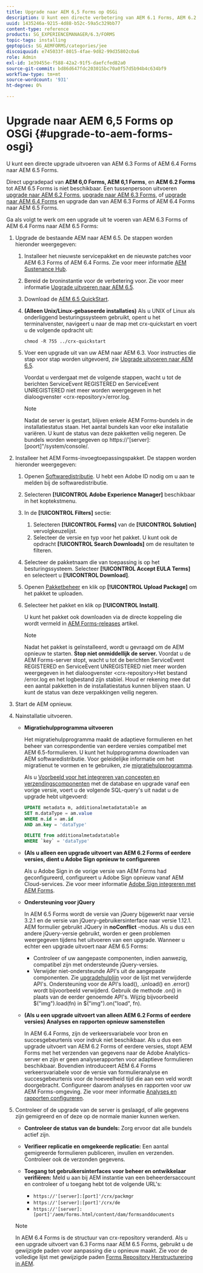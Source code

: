 ```yaml
---
title: Upgrade naar AEM 6,5 Forms op OSGi
description: U kunt een directe verbetering van AEM 6.1 Forms, AEM 6.2 Forms, en LiveCycle ES4 SP1 aan AEM 6.3 Forms uitvoeren.
uuid: 1435246a-9215-4d88-b52c-59a5c329bb77
content-type: reference
products: SG_EXPERIENCEMANAGER/6.3/FORMS
topic-tags: installing
geptopics: SG_AEMFORMS/categories/jee
discoiquuid: e745033f-8015-4fae-9d82-99d35802c0a6
role: Admin
exl-id: 1e39455e-f588-42a2-91f5-daefcfed82a0
source-git-commit: bd86d647fdc203015bc70a0f57d5b94b4c634bf9
workflow-type: tm+mt
source-wordcount: '931'
ht-degree: 0%

---
```


# Upgrade naar AEM 6,5 Forms op OSGi {#upgrade-to-aem-forms-osgi}

U kunt een directe upgrade uitvoeren van AEM 6.3 Forms of AEM 6.4 Forms naar AEM 6.5 Forms.

Direct upgradepad van **AEM 6,0 Forms, AEM 6,1 Forms**, en **AEM 6.2 Forms** tot AEM 6.5 Forms is niet beschikbaar. Een tussenpersoon uitvoeren [upgrade naar AEM 6.2 Forms](https://helpx.adobe.com/experience-manager/6-2/forms/using/upgrade.html), [upgrade naar AEM 6.3 Forms](https://helpx.adobe.com/experience-manager/6-3/forms/using/upgrade.html), of [upgrade naar AEM 6.4 Forms](/help/forms/using/upgrade.md) en upgrade dan van AEM 6.3 Forms of AEM 6.4 Forms naar AEM 6.5 Forms.

Ga als volgt te werk om een upgrade uit te voeren van AEM 6.3 Forms of AEM 6.4 Forms naar AEM 6.5 Forms:

1. Upgrade de bestaande AEM naar AEM 6.5. De stappen worden hieronder weergegeven:

   1. Installeer het nieuwste servicepakket en de nieuwste patches voor AEM 6.3 Forms of AEM 6.4 Forms. Zie voor meer informatie [AEM Sustenance Hub](https://helpx.adobe.com/experience-manager/aem-releases-updates.html).
   1. Bereid de broninstantie voor de verbetering voor. Zie voor meer informatie [Upgrade uitvoeren naar AEM 6.5](/help/sites-deploying/upgrade.md).
   1. Download de [AEM 6.5 QuickStart](/help/sites-deploying/deploy.md#getting%20the%20software).
   1. **(Alleen Unix/Linux-gebaseerde installaties)** Als u UNIX of Linux als onderliggend besturingssysteem gebruikt, opent u het terminalvenster, navigeert u naar de map met crx-quickstart en voert u de volgende opdracht uit:

      `chmod -R 755 ../crx-quickstart`

   1. Voer een upgrade uit van uw AEM naar AEM 6.3. Voor instructies die stap voor stap worden uitgevoerd, zie [Upgrade uitvoeren naar AEM 6.5](/help/sites-deploying/upgrade.md).

      Voordat u verdergaat met de volgende stappen, wacht u tot de berichten ServiceEvent REGISTERED en ServiceEvent UNREGISTERED niet meer worden weergegeven in het dialoogvenster &lt;crx-repository>/error.log.

      >[!NOTE]
      >
      >Nadat de server is gestart, blijven enkele AEM Forms-bundels in de installatiestatus staan. Het aantal bundels kan voor elke installatie variëren. U kunt de status van deze pakketten veilig negeren. De bundels worden weergegeven op https://&#39;[server]:[poort]&quot;/system/console/.

1. Installeer het AEM Forms-invoegtoepassingspakket. De stappen worden hieronder weergegeven:

   1. Openen [Softwaredistributie](https://experience.adobe.com/downloads). U hebt een Adobe ID nodig om u aan te melden bij de softwaredistributie.
   1. Selecteren **[!UICONTROL Adobe Experience Manager]** beschikbaar in het koptekstmenu.
   1. In de **[!UICONTROL Filters]** sectie:
      1. Selecteren **[!UICONTROL Forms]** van de **[!UICONTROL Solution]** vervolgkeuzelijst.
      1. Selecteer de versie en typ voor het pakket. U kunt ook de opdracht **[!UICONTROL Search Downloads]** om de resultaten te filteren.
   1. Selecteer de pakketnaam die van toepassing is op het besturingssysteem. Selecteer **[!UICONTROL Accept EULA Terms]** en selecteert u **[!UICONTROL Download]**.
   1. Openen [Pakketbeheer](https://experienceleague.adobe.com/docs/experience-manager-65/administering/contentmanagement/package-manager.html)  en klik op **[!UICONTROL Upload Package]** om het pakket te uploaden.
   1. Selecteer het pakket en klik op **[!UICONTROL Install]**.

      U kunt het pakket ook downloaden via de directe koppeling die wordt vermeld in [AEM Forms-releases](https://helpx.adobe.com/aem-forms/kb/aem-forms-releases.html) artikel.

      >[!NOTE]
      >
      >Nadat het pakket is geïnstalleerd, wordt u gevraagd om de AEM opnieuw te starten. **Stop niet onmiddellijk de server.** Voordat u de AEM Forms-server stopt, wacht u tot de berichten ServiceEvent REGISTERED en ServiceEvent UNREGISTERED niet meer worden weergegeven in het dialoogvenster &lt;crx-repository>Het bestand /error.log en het logbestand zijn stabiel. Houd er rekening mee dat een aantal pakketten in de installatiestatus kunnen blijven staan. U kunt de status van deze verpakkingen veilig negeren.

1. Start de AEM opnieuw.

1. Nainstallatie uitvoeren.

   * **Migratiehulpprogramma uitvoeren**

     Het migratiehulpprogramma maakt de adaptieve formulieren en het beheer van correspondentie van eerdere versies compatibel met AEM 6.5-formulieren. U kunt het hulpprogramma downloaden van AEM softwaredistributie. Voor geleidelijke informatie om het migratienut te vormen en te gebruiken, zie [migratiehulpprogramma](../../forms/using/migration-utility.md).

     Als u [Voorbeeld voor het integreren van concepten en verzendingscomponenten](https://helpx.adobe.com/experience-manager/6-3/forms/using/integrate-draft-submission-database.html) met de database en upgrade vanaf een vorige versie, voert u de volgende SQL-query&#39;s uit nadat u de upgrade hebt uitgevoerd:

     ```sql
     UPDATE metadata m, additionalmetadatatable am
     SET m.dataType = am.value
     WHERE m.id = am.id
     AND am.key = 'dataType'
     ```

     ```sql
     DELETE from additionalmetadatatable
     WHERE `key` = 'dataType'
     ```

   * **(Als u alleen een upgrade uitvoert van AEM 6.2 Forms of eerdere versies, dient u Adobe Sign opnieuw te configureren**

     Als u Adobe Sign in de vorige versie van AEM Forms had geconfigureerd, configureert u Adobe Sign opnieuw vanaf AEM Cloud-services. Zie voor meer informatie [Adobe Sign integreren met AEM Forms](../../forms/using/adobe-sign-integration-adaptive-forms.md).

   * **Ondersteuning voor jQuery**

     In AEM 6.5 Forms wordt de versie van jQuery bijgewerkt naar versie 3.2.1 en de versie van jQuery-gebruikersinterface naar versie 1.12.1. AEM formulier gebruikt JQuery in **noConflict** -modus. Als u dus een andere jQuery-versie gebruikt, worden er geen problemen weergegeven tijdens het uitvoeren van een upgrade. Wanneer u echter een upgrade uitvoert naar AEM 6.5 Forms:

      * Controleer of uw aangepaste componenten, indien aanwezig, compatibel zijn met ondersteunde jQuery-versies.
      * Verwijder niet-ondersteunde API&#39;s uit de aangepaste componenten. Zie [upgradehulplijn](https://jquery.com/upgrade-guide/3.0/) voor de lijst met verwijderde API&#39;s. Ondersteuning voor de API&#39;s load(), .unload() en .error() wordt bijvoorbeeld verwijderd. Gebruik de methode .on() in plaats van de eerder genoemde API&#39;s. Wijzig bijvoorbeeld $(&quot;img&quot;).load(fn) in $(&quot;img&quot;).on(&quot;load&quot;, fn).

   * **(Als u een upgrade uitvoert van alleen AEM 6.2 Forms of eerdere versies) Analyses en rapporten opnieuw samenstellen**

     In AEM 6.4 Forms, zijn de verkeersvariabele voor bron en succesgebeurtenis voor indruk niet beschikbaar. Als u dus een upgrade uitvoert van AEM 6.2 Forms of eerdere versies, stopt AEM Forms met het verzenden van gegevens naar de Adobe Analytics-server en zijn er geen analyserapporten voor adaptieve formulieren beschikbaar. Bovendien introduceert AEM 6.4 Forms verkeersvariabele voor de versie van formulieranalyse en succesgebeurtenis voor de hoeveelheid tijd die aan een veld wordt doorgebracht. Configureer daarom analyses en rapporten voor uw AEM Forms-omgeving. Zie voor meer informatie [Analyses en rapporten configureren](../../forms/using/configure-analytics-forms-documents.md).

1. Controleer of de upgrade van de server is geslaagd, of alle gegevens zijn gemigreerd en of deze op de normale manier kunnen werken.

   * **Controleer de status van de bundels:** Zorg ervoor dat alle bundels actief zijn.
   * **Verifieer replicatie en omgekeerde replicatie:** Een aantal gemigreerde formulieren publiceren, invullen en verzenden. Controleer ook de verzonden gegevens.
   * **Toegang tot gebruikersinterfaces voor beheer en ontwikkelaar verifiëren:** Meld u aan bij AEM instantie van een beheerdersaccount en controleer of u toegang hebt tot de volgende URL&#39;s:

      * `https://'[server]:[port]'/crx/packmgr`
      * `https://'[server]:[port]'/crx/de`
      * `https://'[server]:[port]'/aem/forms.html/content/dam/formsanddocuments`

   >[!NOTE]
   >
   In AEM 6.4 Forms is de structuur van crx-repository veranderd. Als u een upgrade uitvoert van 6.3 Forms naar AEM 6.5 Forms, gebruikt u de gewijzigde paden voor aanpassing die u opnieuw maakt. Zie voor de volledige lijst met gewijzigde paden [Forms Repository Herstructurering in AEM](/help/sites-deploying/forms-repository-restructuring-in-aem-6-5.md).
